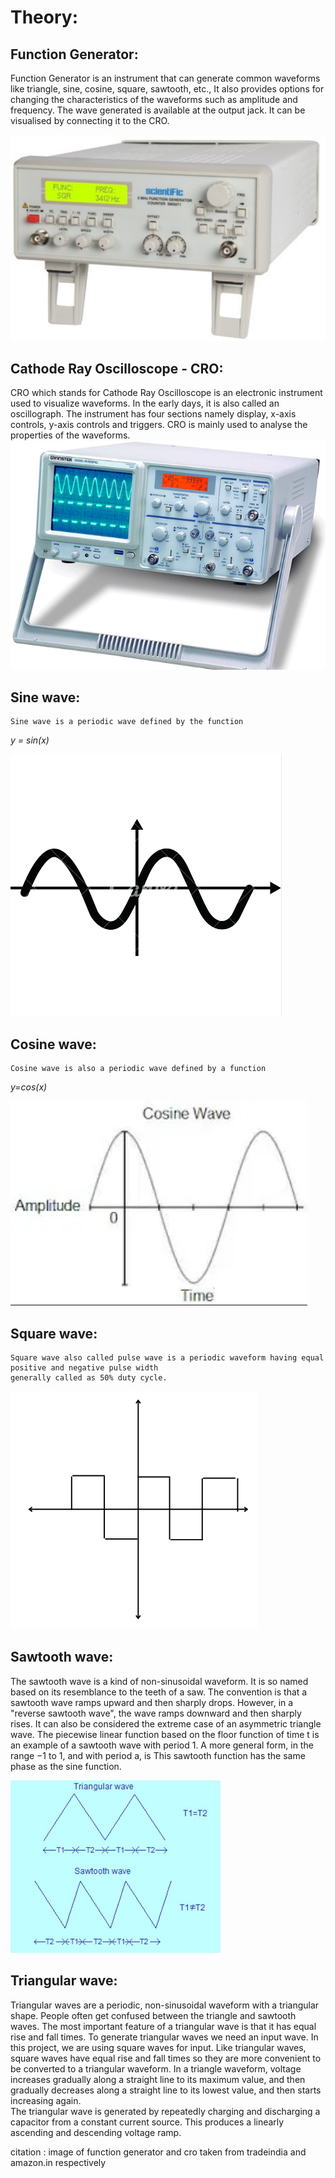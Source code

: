 # Theory:
	
## Function Generator:
  Function Generator is an instrument that can generate common waveforms like triangle, sine, cosine, square, sawtooth, etc., 
  It also provides options for changing the characteristics of the waveforms such as amplitude and frequency.
  The wave generated is available at the output jack. It can be visualised by connecting it to the CRO.
  
![Image of Function generator](/images/functiongenerator.PNG)

## Cathode Ray Oscilloscope - CRO:
  CRO which stands for Cathode Ray Oscilloscope is an electronic instrument used to visualize waveforms.
  In the early days, it is also called an oscillograph. The instrument has four sections namely display, x-axis controls, y-axis controls and triggers.
  CRO is mainly used to analyse the properties of the waveforms.  
![Image of CRO](/images/cro.PNG) 

## Sine wave:
	Sine wave is a periodic wave defined by the function 
*y = sin(x)*

![sine wave](/images/sine_periodic.png) 	
## Cosine wave:
	Cosine wave is also a periodic wave defined by a function 
*y=cos(x)*

![cosine wave](/images/cos.png) 
## Square wave:
	Square wave also called pulse wave is a periodic waveform having equal positive and negative pulse width 
	generally called as 50% duty cycle.
	
![square wave](/images/square.png)

## Sawtooth wave:
  The sawtooth wave is a kind of non-sinusoidal waveform. It is so named based on its resemblance to the teeth of a saw. The convention is that a sawtooth wave ramps upward and then sharply drops. However, in a "reverse sawtooth wave", the wave ramps downward and then sharply rises. It can also be considered the extreme case of an asymmetric triangle wave. The piecewise linear function based on the floor function of time t is an example of a sawtooth wave with period 1. A more general form, in the range −1 to 1, and with period a, is This sawtooth function has the same phase as the sine function.  

![sawtooth and triangular wave](/images/sawtoothandtriangular.png)

## Triangular wave:
  Triangular waves are a periodic, non-sinusoidal waveform with a triangular shape. People often get confused between the triangle and sawtooth waves. The most important feature of a triangular wave is that it has equal rise and fall times. To generate triangular waves we need an input wave. In this project, we are using square waves for input. Like triangular waves, square waves have equal rise and fall times so they are more convenient to be converted to a triangular waveform.
  In a triangle waveform, voltage increases gradually along a straight line to its maximum value, and then gradually decreases along a straight line to its lowest value, and then starts increasing again.  
  The triangular wave is generated by repeatedly charging and discharging a capacitor from a constant current source. This produces a linearly ascending and descending voltage ramp.
  
  citation : image of function generator and cro taken from tradeindia and amazon.in respectively

